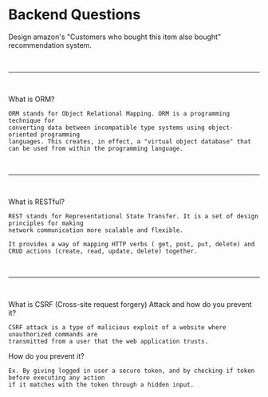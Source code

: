 # Backend Questions

Design amazon's "Customers who bought this item also bought" recommendation system.

<br/>

___

<br/>

What is ORM?

    ORM stands for Object Relational Mapping. ORM is a programming technique for 
    converting data between incompatible type systems using object-oriented programming 
    languages. This creates, in effect, a "virtual object database" that can be used from within the programming language.

<br/>

___

<br/>

What is RESTful?

    REST stands for Representational State Transfer. It is a set of design principles for making 
    network communication more scalable and flexible. 
 
    It provides a way of mapping HTTP verbs ( get, post, put, delete) and
    CRUD actions (create, read, update, delete) together.

<br/>

___

<br/>

What is CSRF (Cross-site request forgery) Attack and how do you prevent it?

    CSRF attack is a type of malicious exploit of a website where unauthorized commands are 
    transmitted from a user that the web application trusts.

How do you prevent it?

    Ex. By giving logged in user a secure token, and by checking if token before executing any action
    if it matches with the token through a hidden input.


